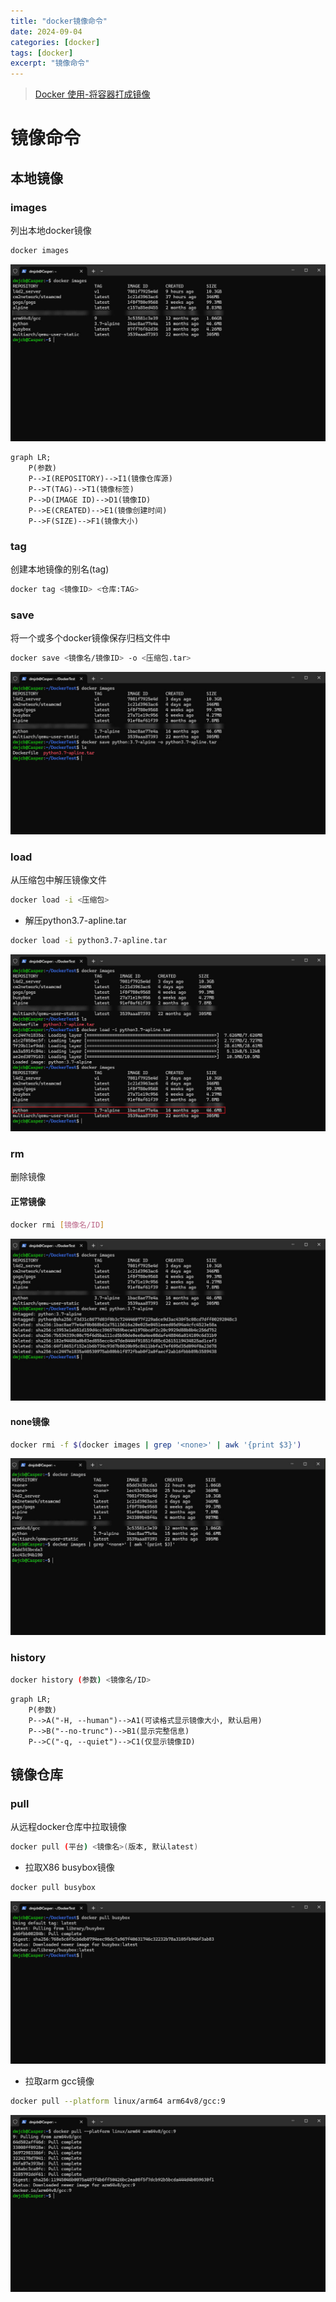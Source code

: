 ```yaml
---
title: "docker镜像命令"
date: 2024-09-04
categories: [docker]
tags: [docker]
excerpt: "镜像命令"
---
```


> [Docker 使用-将容器打成镜像](https://blog.csdn.net/weixin_45505313/article/details/125020076)

# 镜像命令

## 本地镜像

### images

列出本地docker镜像

```sh
docker images
```

![](/assets/image/20241110_235952.jpg)

```mermaid
graph LR;
    P(参数)
    P-->I(REPOSITORY)-->I1(镜像仓库源)
    P-->T(TAG)-->T1(镜像标签)
    P-->D(IMAGE ID)-->D1(镜像ID)
    P-->E(CREATED)-->E1(镜像创建时间)
    P-->F(SIZE)-->F1(镜像大小)
```

### tag

创建本地镜像的别名(tag)

```sh
docker tag <镜像ID> <仓库:TAG>
```

### save

将一个或多个docker镜像保存归档文件中

```sh
docker save <镜像名/镜像ID> -o <压缩包.tar>
```

![](/assets/image/20241113_215956.jpg)

### load

从压缩包中解压镜像文件

```sh
docker load -i <压缩包>
```

- 解压python3.7-apline.tar

```sh
docker load -i python3.7-apline.tar
```

![](/assets/image/20241113_220227.jpg)

### rm

删除镜像

#### 正常镜像

```sh
docker rmi [镜像名/ID]
```

![](/assets/image/20241113_220057.jpg)

#### none镜像

```sh
docker rmi -f $(docker images | grep '<none>' | awk '{print $3}') 
```

![](/assets/image/20241113_231823.jpg)

### history

```sh
docker history (参数) <镜像名/ID>
```

```mermaid
graph LR;
    P(参数)
    P-->A("-H, --human")-->A1(可读格式显示镜像大小, 默认启用)
    P-->B("--no-trunc")-->B1(显示完整信息)
    P-->C("-q, --quiet")-->C1(仅显示镜像ID)
```

## 镜像仓库

### pull

从远程docker仓库中拉取镜像

```sh
docker pull (平台) <镜像名>(版本, 默认latest)
```

- 拉取X86 busybox镜像

```sh
docker pull busybox
```

![](/assets/image/20241113_215552.jpg)

- 拉取arm gcc镜像

```sh
docker pull --platform linux/arm64 arm64v8/gcc:9
```

![](/assets/image/20241110_235738.jpg)